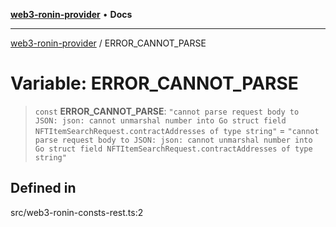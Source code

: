 [**web3-ronin-provider**](../README.md) • **Docs**

***

[web3-ronin-provider](../globals.md) / ERROR\_CANNOT\_PARSE

# Variable: ERROR\_CANNOT\_PARSE

> `const` **ERROR\_CANNOT\_PARSE**: `"cannot parse request body to JSON: json: cannot unmarshal number into Go struct field NFTItemSearchRequest.contractAddresses of type string"` = `"cannot parse request body to JSON: json: cannot unmarshal number into Go struct field NFTItemSearchRequest.contractAddresses of type string"`

## Defined in

src/web3-ronin-consts-rest.ts:2
